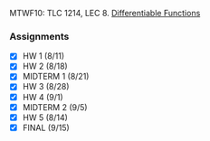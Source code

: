 MTWF10: TLC 1214, LEC
8. [Differentiable Functions](Differentiable%20Functions.md)
### Assignments
- [x] HW 1 (8/11)
- [x] HW 2 (8/18)
- [x] MIDTERM 1 (8/21)
- [x] HW 3 (8/28)
- [x] HW 4 (9/1)
- [x] MIDTERM 2 (9/5)
- [x] HW 5 (8/14)
- [x] FINAL (9/15)